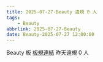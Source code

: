 ```yaml
---
title: 2025-07-27-Beauty 違規 0 人
tags:
    - Beauty
abbrlink: 2025-07-27-Beauty
date: Beauty-2025-07-27 12:00:00
---
```

Beauty 板 [板規連結](https://www.ptt.cc/bbs/Beauty/M.1630069980.A.84B.html)
昨天違規 0 人
